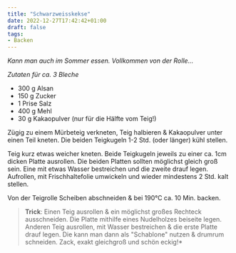 ```yaml
---
title: "Schwarzweisskekse"
date: 2022-12-27T17:42:42+01:00
draft: false
tags:
- Backen
---
```


*Kann man auch im Sommer essen. Vollkommen von der Rolle...*

*Zutaten für ca. 3 Bleche*

* 300 g Alsan 
* 150 g Zucker
* 1 Prise Salz
* 400 g Mehl
* 30 g Kakaopulver (nur für die Hälfte vom Teig!)

Zügig zu einem Mürbeteig verkneten, Teig halbieren & Kakaopulver unter einen Teil kneten. Die beiden Teigkugeln 1-2 Std. (oder länger) kühl stellen. 

Teig kurz etwas weicher kneten. Beide Teigkugeln jeweils zu einer ca. 1cm dicken Platte ausrollen. Die beiden Platten sollten möglichst gleich groß sein. Eine mit etwas Wasser bestreichen und die zweite drauf legen. Aufrollen, mit Frischhaltefolie umwickeln und wieder mindestens 2 Std. kalt stellen. 

Von der Teigrolle Scheiben abschneiden & bei 190°C ca. 10 Min. backen. 

> **Trick**: Einen Teig ausrollen & ein möglichst großes Rechteck ausschneiden. Die Platte mithilfe eines Nudelholzes beiseite legen. Anderen Teig ausrollen, mit Wasser bestreichen & die erste Platte drauf legen. Die kann man dann als "Schablone" nutzen & drumrum schneiden. Zack, exakt gleichgroß und schön eckig!* 
